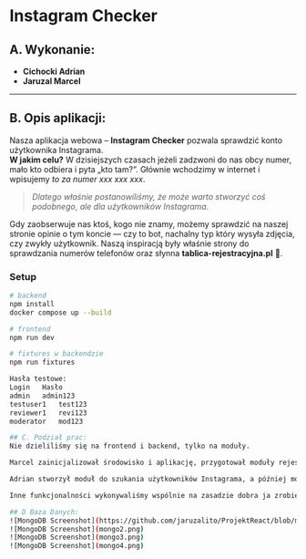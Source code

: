 # Instagram Checker

## A. Wykonanie:

- **Cichocki Adrian**
- **Jaruzal Marcel**

---

## B. Opis aplikacji:

Nasza aplikacja webowa – **Instagram Checker** pozwala sprawdzić konto użytkownika Instagrama.  
**W jakim celu?** W dzisiejszych czasach jeżeli zadzwoni do nas obcy numer, mało kto odbiera i pyta „kto tam?”. Głównie wchodzimy w internet i wpisujemy _to za numer xxx xxx xxx_.

> _Dlatego właśnie postanowiliśmy, że może warto stworzyć coś podobnego, ale dla użytkowników Instagrama._

Gdy zaobserwuje nas ktoś, kogo nie znamy, możemy sprawdzić na naszej stronie opinie o tym koncie — czy to bot, nachalny typ który wysyła zdjęcia, czy zwykły użytkownik. Naszą inspiracją były właśnie strony do sprawdzania numerów telefonów oraz słynna **tablica-rejestracyjna.pl** 🚗.

### Setup

```bash
# backend
npm install
docker compose up --build

# frontend
npm run dev

# fixtures w backendzie
npm run fixtures

Hasła testowe:
Login	Hasło
admin	admin123
testuser1	test123
reviewer1	revi123
moderator	mod123

## C. Podział prac:
Nie dzieliliśmy się na frontend i backend, tylko na moduły.

Marcel zainicjalizował środowisko i aplikację, przygotował moduły rejestracji i logowania, usprawnił je.

Adrian stworzył moduł do szukania użytkowników Instagrama, a później moduły oceniania i komentarzy.

Inne funkcjonalności wykonywaliśmy wspólnie na zasadzie dobra ja zrobie to, a ty zrobisz tamto ;)

## D Baza Danych:
![MongoDB Screenshot](https://github.com/jaruzalito/ProjektReact/blob/main/mongo1.png)
![MongoDB Screenshot](mongo2.png)
![MongoDB Screenshot](mongo3.png)
![MongoDB Screenshot](mongo4.png)
```
